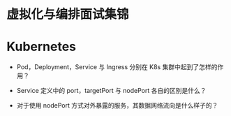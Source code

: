 # 虚拟化与编排面试集锦

# Kubernetes

- Pod，Deployment，Service 与 Ingress 分别在 K8s 集群中起到了怎样的作用？

- Service 定义中的 port，targetPort 与 nodePort 各自的区别是什么？

- 对于使用 nodePort 方式对外暴露的服务，其数据网络流向是什么样子的？
